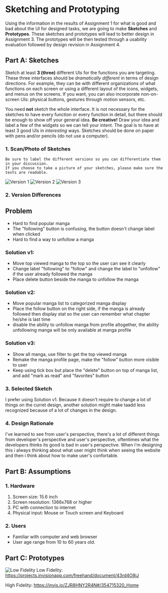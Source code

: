 # Sketching and Prototyping
Using the information in the results of Assignment 1 for what is good and bad about the UI for designed tasks, we are going to make **Sketches** and **Prototypes**. These sketches and prototypes will lead to better design in Assignment 3. The prototypes will be then tested through a usability evaluation followed by design revision in Assignment 4.

## Part A: Sketches
Sketch at least **3 (three)** different UIs for the functions you are targeting. These three interfaces should be _dramatically different_ in terms of design directions. For example, they can be with different organizations of what functions on each screen or using a different layout of the icons, widgets, and menus on the screens. If you want, you can also incorporate non-on-screen UIs: physical buttons, gestures through motion sensors, etc.

You need **not** sketch the whole interface. It is not necessary for the sketches to have every function or every function in detail, but there should be enough to show off your general idea. **Be creative!** Draw your idea and label a few of the widgets so we can tell your intent. The goal is to have at least 3 good UIs in *interesting* ways. Sketches should be done on paper with pens and/or pencils (do not use a computer).

### 1. Scan/Photo of Sketches
```
Be sure to label the different versions so you can differentiate them in your discussion. 
If you choose to take a picture of your sketches, please make sure the texts are readable.
```

![Version 1](img/randi001.jpg)
![Version 2](img/randi002.jpg)
![Version 3](img/randi003.jpg)

### 2. Version Differences
## Problem
- Hard to find popular manga
- The "following" button is confusing, the button doesn't change label when clicked
- Hard to find a way to unfollow a manga
### Solution v1:
- Move top viewed manga to the top so the user can see it clearly
- Change label "following" to "follow" and change the label to "unfollow" if the user already followed the manga
- Place delete button beside the manga to unfollow the manga
### Solution v2:
- Move popular manga list to categorized manga display
- Place the follow button on the right side, if the manga is already followed then display stat so the user can remember what chapter he/she is last time
- disable the ability to unfollow manga from profile altogether, the ability unfollowing manga will be only available at manga profile
### Solution v3:
- Show all manga, use filter to get the top viewed manga
- Remake the manga profile page, make the "follow" button more visible to user
- Keep using tick box but place the "delete" button on top of manga list, and add "mark as read" and "favorites" button
### 3. Selected Sketch
I prefer using Solution v1. Because it doesn't require to change a lot of things on the curret design, another solution might make taadd less recognized because of a lot of changes in the design.

### 4. Design Rationale
I've learned to see from user's perspective, there's a lot of different things from developer's perspective and user's perspective, oftentimes what the developers thinks its good is bad in user's perspective. When i'm designing this i always thinking about what user might think when seeing the website and then i think about how to make user's confortable.

## Part B: Assumptions
### 1. Hardware
1. Screen size: 15.6 inch
2. Screen resolution: 1366x768 or higher
3. PC with connection to internet
4. Physical input: Mouse or Touch screen and Keyboard
### 2. Users
- Familiar with computer and web browser
- User age range from 10 to 60 years old.

## Part C: Prototypes
![Low Fidelity](img/low.PNG)
Low Fidelity: https://projects.invisionapp.com/freehand/document/43rd4O8jJ

High Fidelity: https://invis.io/ZJR8HNY2R4N#/354715320_Home